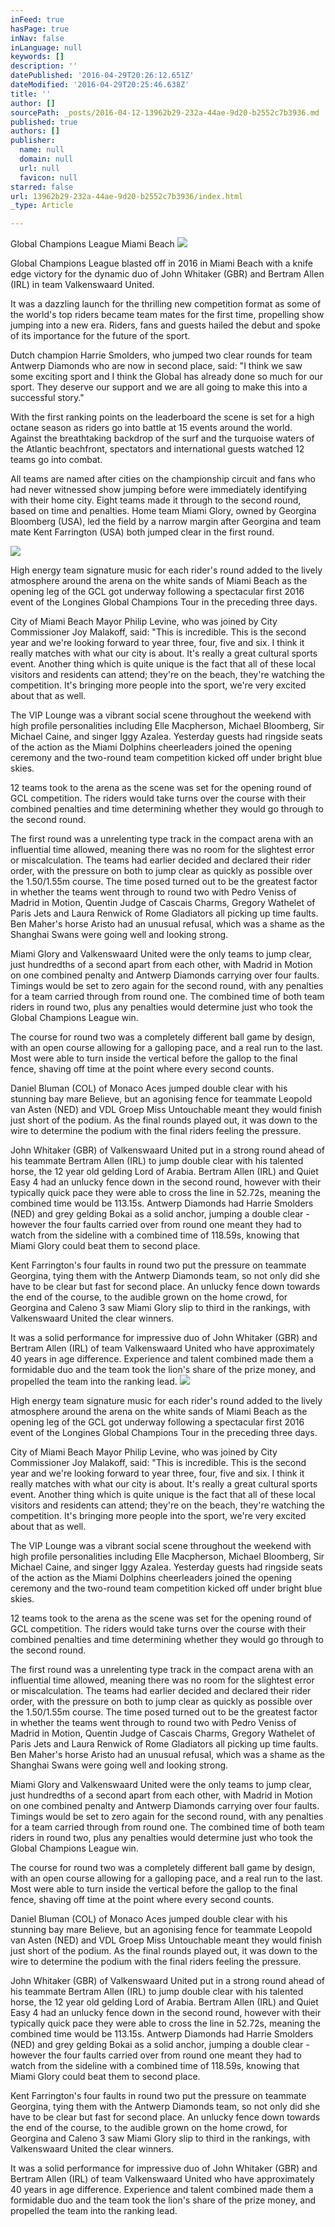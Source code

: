 ```yaml
---
inFeed: true
hasPage: true
inNav: false
inLanguage: null
keywords: []
description: ''
datePublished: '2016-04-29T20:26:12.651Z'
dateModified: '2016-04-29T20:25:46.638Z'
title: ''
author: []
sourcePath: _posts/2016-04-12-13962b29-232a-44ae-9d20-b2552c7b3936.md
published: true
authors: []
publisher:
  name: null
  domain: null
  url: null
  favicon: null
starred: false
url: 13962b29-232a-44ae-9d20-b2552c7b3936/index.html
_type: Article

---
```

Global Champions League Miami Beach
![](https://the-grid-user-content.s3-us-west-2.amazonaws.com/ab4a29b9-ef2d-4124-a02e-1a031c651bf7.jpg)

Global Champions League blasted off in 2016 in Miami Beach with a knife edge victory for the dynamic duo of John Whitaker (GBR) and Bertram Allen (IRL) in team Valkenswaard United.

It was a dazzling launch for the thrilling new competition format as some of the world's top riders became team mates for the first time, propelling show jumping into a new era. Riders, fans and guests hailed the debut and spoke of its importance for the future of the sport.

Dutch champion Harrie Smolders, who jumped two clear rounds for team Antwerp Diamonds who are now in second place, said: "I think we saw some exciting sport and I think the Global has already done so much for our sport. They deserve our support and we are all going to make this into a successful story."

With the first ranking points on the leaderboard the scene is set for a high octane season as riders go into battle at 15 events around the world. Against the breathtaking backdrop of the surf and the turquoise waters of the Atlantic beachfront, spectators and international guests watched 12 teams go into combat.

All teams are named after cities on the championship circuit and fans who had never witnessed show jumping before were immediately identifying with their home city. Eight teams made it through to the second round, based on time and penalties. Home team Miami Glory, owned by Georgina Bloomberg (USA), led the field by a narrow margin after Georgina and team mate Kent Farrington (USA) both jumped clear in the first round.

![](https://the-grid-user-content.s3-us-west-2.amazonaws.com/876ff4f3-1924-4cee-abc1-57f22afb233c.jpg)

High energy team signature music for each rider's round added to the lively atmosphere around the arena on the white sands of Miami Beach as the opening leg of the GCL got underway following a spectacular first 2016 event of the Longines Global Champions Tour in the preceding three days.

City of Miami Beach Mayor Philip Levine, who was joined by City Commissioner Joy Malakoff, said: "This is incredible. This is the second year and we're looking forward to year three, four, five and six. I think it really matches with what our city is about. It's really a great cultural sports event. Another thing which is quite unique is the fact that all of these local visitors and residents can attend; they're on the beach, they're watching the competition. It's bringing more people into the sport, we're very excited about that as well.

The VIP Lounge was a vibrant social scene throughout the weekend with high profile personalities including Elle Macpherson, Michael Bloomberg, Sir Michael Caine, and singer Iggy Azalea. Yesterday guests had ringside seats of the action as the Miami Dolphins cheerleaders joined the opening ceremony and the two-round team competition kicked off under bright blue skies.

12 teams took to the arena as the scene was set for the opening round of GCL competition. The riders would take turns over the course with their combined penalties and time determining whether they would go through to the second round.

The first round was a unrelenting type track in the compact arena with an influential time allowed, meaning there was no room for the slightest error or miscalculation. The teams had earlier decided and declared their rider order, with the pressure on both to jump clear as quickly as possible over the 1.50/1.55m course. The time posed turned out to be the greatest factor in whether the teams went through to round two with Pedro Veniss of Madrid in Motion, Quentin Judge of Cascais Charms, Gregory Wathelet of Paris Jets and Laura Renwick of Rome Gladiators all picking up time faults. Ben Maher's horse Aristo had an unusual refusal, which was a shame as the Shanghai Swans were going well and looking strong.

Miami Glory and Valkenswaard United were the only teams to jump clear, just hundredths of a second apart from each other, with Madrid in Motion on one combined penalty and Antwerp Diamonds carrying over four faults. Timings would be set to zero again for the second round, with any penalties for a team carried through from round one. The combined time of both team riders in round two, plus any penalties would determine just who took the Global Champions League win.

The course for round two was a completely different ball game by design, with an open course allowing for a galloping pace, and a real run to the last. Most were able to turn inside the vertical before the gallop to the final fence, shaving off time at the point where every second counts.

Daniel Bluman (COL) of Monaco Aces jumped double clear with his stunning bay mare Believe, but an agonising fence for teammate Leopold van Asten (NED) and VDL Groep Miss Untouchable meant they would finish just short of the podium. As the final rounds played out, it was down to the wire to determine the podium with the final riders feeling the pressure.

John Whitaker (GBR) of Valkenswaard United put in a strong round ahead of his teammate Bertram Allen (IRL) to jump double clear with his talented horse, the 12 year old gelding Lord of Arabia. Bertram Allen (IRL) and Quiet Easy 4 had an unlucky fence down in the second round, however with their typically quick pace they were able to cross the line in 52.72s, meaning the combined time would be 113.15s. Antwerp Diamonds had Harrie Smolders (NED) and grey gelding Bokai as a solid anchor, jumping a double clear - however the four faults carried over from round one meant they had to watch from the sideline with a combined time of 118.59s, knowing that Miami Glory could beat them to second place.

Kent Farrington's four faults in round two put the pressure on teammate Georgina, tying them with the Antwerp Diamonds team, so not only did she have to be clear but fast for second place. An unlucky fence down towards the end of the course, to the audible grown on the home crowd, for Georgina and Caleno 3 saw Miami Glory slip to third in the rankings, with Valkenswaard United the clear winners.

It was a solid performance for impressive duo of John Whitaker (GBR) and Bertram Allen (IRL) of team Valkenswaard United who have approximately 40 years in age difference. Experience and talent combined made them a formidable duo and the team took the lion's share of the prize money, and propelled the team into the ranking lead.
![](https://the-grid-user-content.s3-us-west-2.amazonaws.com/01cfdc26-e980-4241-8baa-b093bc4ad37e.jpg)

High energy team signature music for each rider's round added to the lively atmosphere around the arena on the white sands of Miami Beach as the opening leg of the GCL got underway following a spectacular first 2016 event of the Longines Global Champions Tour in the preceding three days.

City of Miami Beach Mayor Philip Levine, who was joined by City Commissioner Joy Malakoff, said: "This is incredible. This is the second year and we're looking forward to year three, four, five and six. I think it really matches with what our city is about. It's really a great cultural sports event. Another thing which is quite unique is the fact that all of these local visitors and residents can attend; they're on the beach, they're watching the competition. It's bringing more people into the sport, we're very excited about that as well.

The VIP Lounge was a vibrant social scene throughout the weekend with high profile personalities including Elle Macpherson, Michael Bloomberg, Sir Michael Caine, and singer Iggy Azalea. Yesterday guests had ringside seats of the action as the Miami Dolphins cheerleaders joined the opening ceremony and the two-round team competition kicked off under bright blue skies.

12 teams took to the arena as the scene was set for the opening round of GCL competition. The riders would take turns over the course with their combined penalties and time determining whether they would go through to the second round.

The first round was a unrelenting type track in the compact arena with an influential time allowed, meaning there was no room for the slightest error or miscalculation. The teams had earlier decided and declared their rider order, with the pressure on both to jump clear as quickly as possible over the 1.50/1.55m course. The time posed turned out to be the greatest factor in whether the teams went through to round two with Pedro Veniss of Madrid in Motion, Quentin Judge of Cascais Charms, Gregory Wathelet of Paris Jets and Laura Renwick of Rome Gladiators all picking up time faults. Ben Maher's horse Aristo had an unusual refusal, which was a shame as the Shanghai Swans were going well and looking strong.

Miami Glory and Valkenswaard United were the only teams to jump clear, just hundredths of a second apart from each other, with Madrid in Motion on one combined penalty and Antwerp Diamonds carrying over four faults. Timings would be set to zero again for the second round, with any penalties for a team carried through from round one. The combined time of both team riders in round two, plus any penalties would determine just who took the Global Champions League win.

The course for round two was a completely different ball game by design, with an open course allowing for a galloping pace, and a real run to the last. Most were able to turn inside the vertical before the gallop to the final fence, shaving off time at the point where every second counts.

Daniel Bluman (COL) of Monaco Aces jumped double clear with his stunning bay mare Believe, but an agonising fence for teammate Leopold van Asten (NED) and VDL Groep Miss Untouchable meant they would finish just short of the podium. As the final rounds played out, it was down to the wire to determine the podium with the final riders feeling the pressure.

John Whitaker (GBR) of Valkenswaard United put in a strong round ahead of his teammate Bertram Allen (IRL) to jump double clear with his talented horse, the 12 year old gelding Lord of Arabia. Bertram Allen (IRL) and Quiet Easy 4 had an unlucky fence down in the second round, however with their typically quick pace they were able to cross the line in 52.72s, meaning the combined time would be 113.15s. Antwerp Diamonds had Harrie Smolders (NED) and grey gelding Bokai as a solid anchor, jumping a double clear - however the four faults carried over from round one meant they had to watch from the sideline with a combined time of 118.59s, knowing that Miami Glory could beat them to second place.

Kent Farrington's four faults in round two put the pressure on teammate Georgina, tying them with the Antwerp Diamonds team, so not only did she have to be clear but fast for second place. An unlucky fence down towards the end of the course, to the audible grown on the home crowd, for Georgina and Caleno 3 saw Miami Glory slip to third in the rankings, with Valkenswaard United the clear winners.

It was a solid performance for impressive duo of John Whitaker (GBR) and Bertram Allen (IRL) of team Valkenswaard United who have approximately 40 years in age difference. Experience and talent combined made them a formidable duo and the team took the lion's share of the prize money, and propelled the team into the ranking lead.